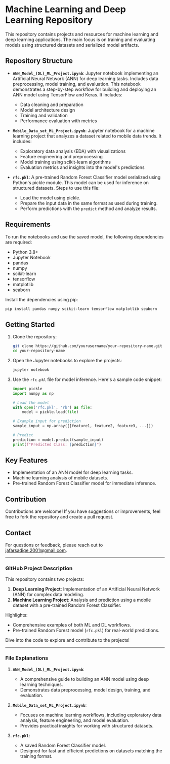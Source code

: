 # Machine Learning and Deep Learning Repository

This repository contains projects and resources for machine learning and deep learning applications. The main focus is on training and evaluating models using structured datasets and serialized model artifacts.

## Repository Structure

- **`ANN_Model_(DL)_ML_Project.ipynb`**: Jupyter notebook implementing an Artificial Neural Network (ANN) for deep learning tasks. Includes data preprocessing, model training, and evaluation. This notebook demonstrates a step-by-step workflow for building and deploying an ANN model using TensorFlow and Keras. It includes:
  - Data cleaning and preparation
  - Model architecture design
  - Training and validation
  - Performance evaluation with metrics

- **`Mobile_Data_set_ML_Project.ipynb`**: Jupyter notebook for a machine learning project that analyzes a dataset related to mobile data trends. It includes:
  - Exploratory data analysis (EDA) with visualizations
  - Feature engineering and preprocessing
  - Model training using scikit-learn algorithms
  - Evaluation metrics and insights into the model's predictions

- **`rfc.pkl`**: A pre-trained Random Forest Classifier model serialized using Python's pickle module. This model can be used for inference on structured datasets. Steps to use this file:
  - Load the model using pickle.
  - Prepare the input data in the same format as used during training.
  - Perform predictions with the `predict` method and analyze results.

## Requirements

To run the notebooks and use the saved model, the following dependencies are required:

- Python 3.8+
- Jupyter Notebook
- pandas
- numpy
- scikit-learn
- tensorflow
- matplotlib
- seaborn

Install the dependencies using pip:

```bash
pip install pandas numpy scikit-learn tensorflow matplotlib seaborn
```

## Getting Started

1. Clone the repository:

   ```bash
   git clone https://github.com/yourusername/your-repository-name.git
   cd your-repository-name
   ```

2. Open the Jupyter notebooks to explore the projects:

   ```bash
   jupyter notebook
   ```

3. Use the `rfc.pkl` file for model inference. Here's a sample code snippet:

   ```python
   import pickle
   import numpy as np

   # Load the model
   with open('rfc.pkl', 'rb') as file:
       model = pickle.load(file)

   # Example input for prediction
   sample_input = np.array([[feature1, feature2, feature3, ...]])

   # Predict
   prediction = model.predict(sample_input)
   print(f"Predicted Class: {prediction}")
   ```

## Key Features

- Implementation of an ANN model for deep learning tasks.
- Machine learning analysis of mobile datasets.
- Pre-trained Random Forest Classifier model for immediate inference.

## Contribution

Contributions are welcome! If you have suggestions or improvements, feel free to fork the repository and create a pull request.


## Contact

For questions or feedback, please reach out to jafarsadiqe.2001@gmail.com.

---

### GitHub Project Description

This repository contains two projects:
1. **Deep Learning Project**: Implementation of an Artificial Neural Network (ANN) for complex data modeling.
2. **Machine Learning Project**: Analysis and prediction using a mobile dataset with a pre-trained Random Forest Classifier.

Highlights:
- Comprehensive examples of both ML and DL workflows.
- Pre-trained Random Forest model (`rfc.pkl`) for real-world predictions.

Dive into the code to explore and contribute to the projects!

---

### File Explanations

1. **`ANN_Model_(DL)_ML_Project.ipynb`**:
   - A comprehensive guide to building an ANN model using deep learning techniques.
   - Demonstrates data preprocessing, model design, training, and evaluation.

2. **`Mobile_Data_set_ML_Project.ipynb`**:
   - Focuses on machine learning workflows, including exploratory data analysis, feature engineering, and model evaluation.
   - Provides practical insights for working with structured datasets.

3. **`rfc.pkl`**:
   - A saved Random Forest Classifier model.
   - Designed for fast and efficient predictions on datasets matching the training format.
